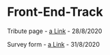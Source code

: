 # Front-End-Track
Tribute page - [a Link](shorturl.at/mGMOR) - 28/8/2020

Survey form -  [a Link](shorturl.at/vyPQ3) - 31/8/2020
